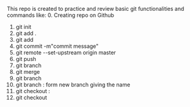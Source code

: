 This repo is created to practice and review basic git functionalities and commands like: 0. Creating repo on Github

1. git init
2. git add .
3. git add <file name>
4. git commit -m"commit message"
5. git remote --set-upstream origin master
6. git push
7. git branch
8. git merge
9. git branch
10. git branch <branch name> : form new branch giving the name
11. git checkout :
12. git checkout <branch name>


